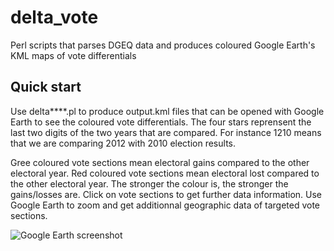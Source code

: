 # delta_vote
Perl scripts that parses DGEQ data and produces coloured Google Earth's KML maps of vote differentials

Quick start
-----------
Use delta****.pl to produce output.kml files that can be opened with Google Earth to see the coloured vote differentials. The four stars reprensent the last two digits of the two years that are compared. For instance 1210 means that we are comparing 2012 with 2010 election results.

Gree coloured vote sections mean electoral gains compared to the other electoral year. Red coloured vote sections mean electoral lost compared to the other electoral year. The stronger the colour is, the stronger the gains/losses are. Click on vote sections to get further data information. Use Google Earth to zoom and get additionnal geographic data of targeted vote sections.

![Google Earth screenshot](http://i.imgur.com/YFyzq2X.png)
